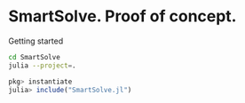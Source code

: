 # SmartSolve. Proof of concept.

Getting started

```bash
cd SmartSolve
julia --project=.
```

```julia
pkg> instantiate
julia> include("SmartSolve.jl")
```

